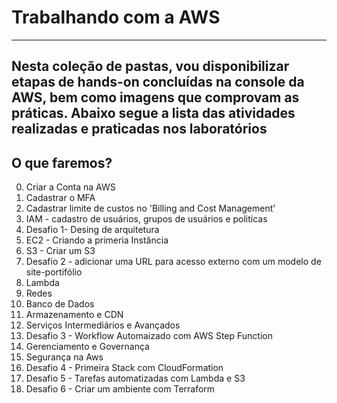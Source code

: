 # Trabalhando com a AWS
--- 
Nesta coleção de pastas, vou disponibilizar etapas de hands-on concluídas na console da AWS, bem como imagens que comprovam as práticas.
Abaixo segue a lista das atividades realizadas e praticadas nos laboratórios
---
## O que faremos?

0) Criar a Conta na AWS
1) Cadastrar o MFA
2) Cadastrar limite de custos no 'Billing and Cost Management' 
3) IAM - cadastro de usuários, grupos de usuários e politicas
4) Desafio 1- Desing de arquitetura
5) EC2 - Criando a primeria Instância
6) S3 - Criar um S3
7) Desafio 2 - adicionar uma URL para acesso externo com um modelo de site-portifólio
8) Lambda
9) Redes
10) Banco de Dados
11) Armazenamento e CDN
12) Serviços Intermediários e Avançados
13) Desafio 3 - Workflow Automaizado com AWS Step Function
14) Gerenciamento e Governança
15) Segurança na Aws
17) Desafio 4 - Primeira Stack com CloudFormation
18) Desafio 5 - Tarefas automatizadas com Lambda e S3
19) Desafio 6 - Criar um ambiente com Terraform 

